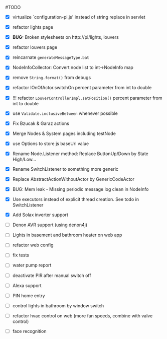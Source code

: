 #TODO
* [x] virtualize `configuration-pi.js' instead of string replace in servlet
* [x] refactor lights page
* [x] **BUG:** Broken stylesheets on http://pi/lights, louvers
* [x] refactor louvers page
* [x] reincarnate `generateMessageType.bat`
* [x] NodeInfoCollector: Convert node list to int->NodeInfo map
* [x] remove `String.format()` from debugs
* [x] refactor IOnOfActor.switchOn percent parameter from int to double
* [x] !!! refactor `LouverControllerImpl.setPosition()` percent parameter from int to double
* [x] use `Validate.inclusiveBetween` whenever possible
* [x] Fix Bzucak & Garaz actions
* [x] Merge Nodes & System pages including testNode
* [x] use Options to store js baseUrl value
* [x] Rename Node.Listener method: Replace ButtonUp/Down by State High/Low...
* [x] Rename SwitchListener to something more generic
* [x] Replace AbstractActionWithoutActor by GenericCodeActor
* [x] BUG: Mem leak - Missing periodic message log clean in NodeInfo
* [x] Use executors instead of explicit thread creation. See todo in SwitchListener
* [x] Add Solax inverter support
* [ ] Denon AVR support (using denon4j)
* [ ] Lights in basement and bathroom heater on web app
* [ ] refactor web config
* [ ] fix tests
* [ ] water pump report
* [ ] deactivate PIR after manual switch off
* [ ] Alexa support
* [ ] PIN home entry
* [ ] control lights in bathroom by window switch
* [ ] refactor hvac control on web (more fan speeds, combine with valve control)
* [ ] face recognition

